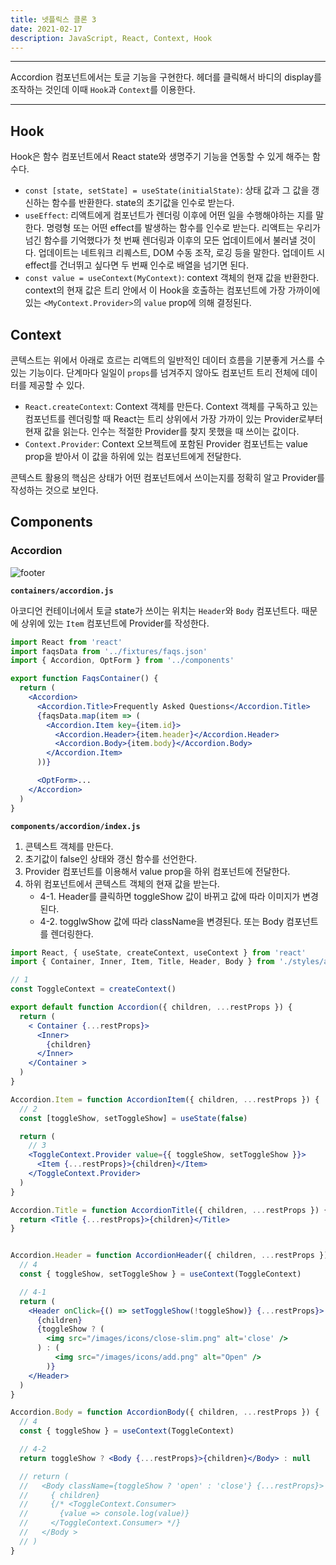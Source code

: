 ```yaml
---
title: 넷플릭스 클론 3
date: 2021-02-17
description: JavaScript, React, Context, Hook
---
```


---

Accordion 컴포넌트에서는 토글 기능을 구현한다. 헤더를 클릭해서 바디의 display를 조작하는 것인데 이때 `Hook`과 `Context`를 이용한다.

---

## Hook

Hook은 함수 컴포넌트에서 React state와 생명주기 기능을 연동할 수 있게 해주는 함수다.

- `const [state, setState] = useState(initialState)`: 상태 값과 그 값을 갱신하는 함수를 반환한다. state의 초기값을 인수로 받는다.
- `useEffect`: 리액트에게 컴포넌트가 렌더링 이후에 어떤 일을 수행해야하는 지를 말한다. 명령형 또는 어떤 effect를 발생하는 함수를 인수로 받는다. 리액트는 우리가 넘긴 함수를 기억했다가 첫 번째 렌더링과 이후의 모든 업데이트에서 불러낼 것이다. 업데이트는 네트워크 리퀘스트, DOM 수동 조작, 로깅 등을 말한다. 업데이트 시 effect를 건너뛰고 싶다면 두 번째 인수로 배열을 넘기면 된다.
- `const value = useContext(MyContext)`: context 객체의 현재 값을 반환한다. context의 현재 값은 트리 안에서 이 Hook을 호출하는 컴포넌트에 가장 가까이에 있는 `<MyContext.Provider>`의 `value` prop에 의해 결정된다.

## Context

콘텍스트는 위에서 아래로 흐르는 리액트의 일반적인 데이터 흐름을 기분좋게 거스를 수 있는 기능이다. 단계마다 일일이 `props`를 넘겨주지 않아도 컴포넌트 트리 전체에 데이터를 제공할 수 있다.

- `React.createContext`: Context 객체를 만든다. Context 객체를 구독하고 있는 컴포넌트를 렌더링할 때 React는 트리 상위에서 가장 가까이 있는 Provider로부터 현재 값을 읽는다. 인수는 적절한 Provider를 찾지 못했을 때 쓰이는 값이다.
- `Context.Provider`: Context 오브젝트에 포함된 Provider 컴포넌트는 value prop을 받아서 이 값을 하위에 있는 컴포넌트에게 전달한다.

콘텍스트 활용의 핵심은 상태가 어떤 컴포넌트에서 쓰이는지를 정확히 알고 Provider를 작성하는 것으로 보인다.

## Components

### Accordion

![footer](static/accordion.png)

**`containers/accordion.js`**

아코디언 컨테이너에서 토글 state가 쓰이는 위치는 `Header`와 `Body` 컴포넌트다. 때문에 상위에 있는 `Item` 컴포넌트에 Provider를 작성한다.

```jsx
import React from 'react'
import faqsData from '../fixtures/faqs.json'
import { Accordion, OptForm } from '../components'

export function FaqsContainer() {
  return (
    <Accordion>
      <Accordion.Title>Frequently Asked Questions</Accordion.Title>
      {faqsData.map(item => (
        <Accordion.Item key={item.id}>
          <Accordion.Header>{item.header}</Accordion.Header>
          <Accordion.Body>{item.body}</Accordion.Body>
        </Accordion.Item>
      ))}

      <OptForm>...
    </Accordion>
  )
}
```

**`components/accordion/index.js`**

1. 콘텍스트 객체를 만든다.
2. 초기값이 false인 상태와 갱신 함수를 선언한다.
3. Provider 컴포넌트를 이용해서 value prop을 하위 컴포넌트에 전달한다.
4. 하위 컴포넌트에서 콘텍스트 객체의 현재 값을 받는다.
   - 4-1. Header를 클릭하면 toggleShow 값이 바뀌고 값에 따라 이미지가 변경된다.
   - 4-2.  togglwShow 값에 따라 className을 변경된다. 또는 Body 컴포넌트를 렌더링한다.

```jsx
import React, { useState, createContext, useContext } from 'react'
import { Container, Inner, Item, Title, Header, Body } from './styles/accordion'

// 1
const ToggleContext = createContext()

export default function Accordion({ children, ...restProps }) {
  return (
    < Container {...restProps}>
      <Inner>
        {children}
      </Inner>
    </Container >
  )
}

Accordion.Item = function AccordionItem({ children, ...restProps }) {
  // 2
  const [toggleShow, setToggleShow] = useState(false)

  return (
    // 3
    <ToggleContext.Provider value={{ toggleShow, setToggleShow }}>
      <Item {...restProps}>{children}</Item>
    </ToggleContext.Provider>
  )
}

Accordion.Title = function AccordionTitle({ children, ...restProps }) {
  return <Title {...restProps}>{children}</Title>
}


Accordion.Header = function AccordionHeader({ children, ...restProps }) {
  // 4
  const { toggleShow, setToggleShow } = useContext(ToggleContext)

  // 4-1
  return (
    <Header onClick={() => setToggleShow(!toggleShow)} {...restProps}>
      {children}
      {toggleShow ? (
        <img src="/images/icons/close-slim.png" alt='close' />
      ) : (
          <img src="/images/icons/add.png" alt="Open" />
        )}
    </Header>
  )
}

Accordion.Body = function AccordionBody({ children, ...restProps }) {
  // 4
  const { toggleShow } = useContext(ToggleContext)

  // 4-2
  return toggleShow ? <Body {...restProps}>{children}</Body> : null

  // return (
  //   <Body className={toggleShow ? 'open' : 'close'} {...restProps}>
  //     { children}
  //     {/* <ToggleContext.Consumer>
  //       {value => console.log(value)}
  //     </ToggleContext.Consumer> */}
  //   </Body >
  // )
}
```


